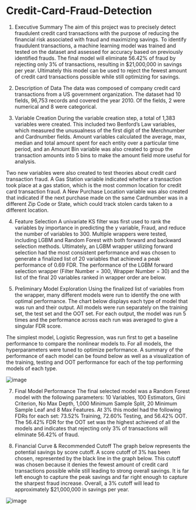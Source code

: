 # Credit-Card-Fraud-Detection
1.	Executive Summary
The aim of this project was to precisely detect fraudulent credit card transactions with the purpose of reducing the financial risk associated with fraud and maximizing savings. To identify fraudulent transactions, a machine learning model was trained and tested on the dataset and assessed for accuracy based on previously identified frauds. The final model will eliminate 56.42% of fraud by rejecting only 3% of transactions, resulting in $21,000,000 in savings per year. Ultimately this model can be used to reject the fewest amount of credit card transactions possible while still optimizing for savings. 

2.	Description of Data
The data was composed of company credit card transactions from a US government organization. The dataset had 10 fields, 96,753 records and covered the year 2010. Of the fields, 2 were numerical and 8 were categorical.

3.	Variable Creation
During the variable creation step, a total of 1,383 variables were created. This included two Benford’s Law variables, which measured the unusualness of the first digit of the Merchnumber and Cardnumber fields. Amount variables calculated the average, max, median and total amount spent for each entity over a particular time period, and an Amount Bin variable was also created to group the transaction amounts into 5 bins to make the amount field more useful for analysis.

Two new variables were also created to test theories about credit card transaction fraud. A Gas Station variable indicated whether a transaction took place at a gas station, which is the most common location for credit card transaction fraud. A New Purchase Location variable was also created that indicated if the next purchase made on the same Cardnumber was in a different Zip Code or State, which could track stolen cards taken to a different location.

4.	Feature Selection
A univariate KS filter was first used to rank the variables by importance in predicting the y variable, Fraud, and reduce the number of variables to 300. Multiple wrappers were tested, including LGBM and Random Forest with both forward and backward selection methods. Ultimately, an LGBM wrapper utilizing forward selection had the most consistent performance and was chosen to generate a finalized list of 20 variables that achieved a peak performance of 0.69 FDR. The performance of the LGBM forward selection wrapper (Filter Number = 300, Wrapper Number = 30) and the list of the final 20 variables ranked in wrapper order are below.

6.	Preliminary Model Exploration
Using the finalized list of variables from the wrapper, many different models were run to identify the one with optimal performance. The chart below displays each type of model that was run and their output. All models were run separately on the training set, the test set and the OOT set. For each output, the model was run 5 times and the performance across each run was averaged to give a singular FDR score.
 
The simplest model, Logistic Regression, was run first to get a baseline performance to compare the nonlinear models to. For all models, the hyperparameters were tuned to optimize performance. A summary of the performance of each model can be found below as well as a visualization of the training, testing and OOT performance for each of the top performing models of each type.

![image](https://github.com/jacguerra/Credit-Card-Fraud-Detection/assets/113937618/c11ee3c8-c310-44ba-970b-b75ebaf3cdda)

7.	Final Model Performance
The final selected model was a Random Forest model with the following parameters: 10 Variables, 100 Estimators, Gini Criterion, No Max Depth, 1,000 Minimum Sample Split, 20 Minimum Sample Leaf and 8 Max Features. At 3% this model had the following FDRs for each set: 73.52% Training, 72.60% Testing, and 56.42% OOT. The 56.42% FDR for the OOT set was the highest achieved of all the models and indicates that rejecting only 3% of transactions will eliminate 56.42% of fraud.

8.	Financial Curve & Recommended Cutoff
The graph below represents the potential savings by score cutoff. A score cutoff of 3% has been chosen, represented by the black line in the graph below. This cutoff was chosen because it denies the fewest amount of credit card transactions possible while still leading to strong overall savings. It is far left enough to capture the peak savings and far right enough to capture the sharpest fraud increase. Overall, a 3% cutoff will lead to approximately $21,000,000 in savings per year.

![image](https://github.com/jacguerra/Credit-Card-Fraud-Detection/assets/113937618/b76a92d2-9580-46f4-bf1f-94758d34f660)



